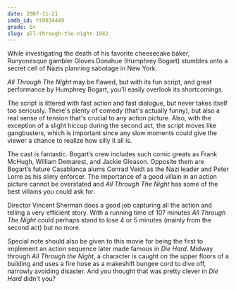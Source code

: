 ```yaml
---
date: 2007-11-21
imdb_id: tt0034449
grade: B+
slug: all-through-the-night-1942
---
```


While investigating the death of his favorite cheesecake baker, Runyonesque gambler Gloves Donahue (Humphrey Bogart) stumbles onto a secret cell of Nazis planning sabotage in New York.

_All Through The Night_ may be flawed, but with its fun script, and great performance by Humphrey Bogart, you'll easily overlook its shortcomings.

The script is littered with fast action and fast dialogue, but never takes itself too seriously. There's plenty of comedy (that's actually funny), but also a real sense of tension that's crucial to any action picture. Also, with the exception of a slight hiccup during the second act, the script moves like gangbusters, which is important since any slow moments could give the viewer a chance to realize how silly it all is.

The cast is fantastic. Bogart’s crew includes such comic greats as Frank McHugh, William Demarest, and Jackie Gleason. Opposite them are Bogart’s future Casablanca alums Conrad Veidt as the Nazi leader and Peter Lorre as his slimy enforcer. The importance of a good villain in an action picture cannot be overstated and _All Through The Night_ has some of the best villains you could ask for.

Director Vincent Sherman does a good job capturing all the action and telling a very efficient story. With a running time of 107 minutes _All Through The Night_ could perhaps stand to lose 4 or 5 minutes (mainly from the second act) but no more.

Special note should also be given to this movie for being the first to implement an action sequence later made famous in <span data-imdb-id="tt0095016">_Die Hard_</span>. Midway through _All Through the Night_, a character is caught on the upper floors of a building and uses a fire hose as a makeshift bungee cord to dive off, narrowly avoiding disaster. And you thought that was pretty clever in _Die Hard_ didn't you?

